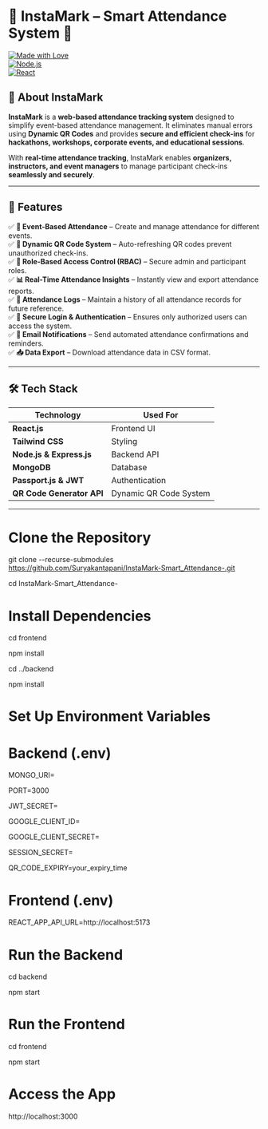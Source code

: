 # 📌 InstaMark – Smart Attendance System 🚀  
[![Made with Love](https://img.shields.io/badge/Made%20with-Love-red.svg)](#)  
[![Node.js](https://img.shields.io/badge/Backend-Node.js-brightgreen)](#)  
[![React](https://img.shields.io/badge/Frontend-React-blue)](#)  

## 📢 About InstaMark  

**InstaMark** is a **web-based attendance tracking system** designed to simplify event-based attendance management. It eliminates manual errors using **Dynamic QR Codes** and provides **secure and efficient check-ins** for **hackathons, workshops, corporate events, and educational sessions**.  

With **real-time attendance tracking**, InstaMark enables **organizers, instructors, and event managers** to manage participant check-ins **seamlessly and securely**.  

---

## 🚀 Features  

✅ **📅 Event-Based Attendance** – Create and manage attendance for different events.  
✅ **📸 Dynamic QR Code System** – Auto-refreshing QR codes prevent unauthorized check-ins.  
✅ **🔑 Role-Based Access Control (RBAC)** – Secure admin and participant roles.  
✅ **📊 Real-Time Attendance Insights** – Instantly view and export attendance reports.  
✅ **📜 Attendance Logs** – Maintain a history of all attendance records for future reference.  
✅ **🔗 Secure Login & Authentication** – Ensures only authorized users can access the system.  
✅ **📨 Email Notifications** – Send automated attendance confirmations and reminders.  
✅ **📥 Data Export** – Download attendance data in CSV format.  

---

## 🛠 Tech Stack  

| **Technology** | **Used For** |
|---------------|-------------|
| **React.js** | Frontend UI |
| **Tailwind CSS** | Styling |
| **Node.js & Express.js** | Backend API |
| **MongoDB** | Database |
| **Passport.js & JWT** | Authentication |
| **QR Code Generator API** | Dynamic QR Code System |

---

# Clone the Repository  
git clone --recurse-submodules https://github.com/Suryakantapani/InstaMark-Smart_Attendance-.git

cd InstaMark-Smart_Attendance-

# Install Dependencies  
cd frontend

npm install

cd ../backend

npm install

# Set Up Environment Variables  
# Backend (.env)
 
MONGO_URI=<your-mongo-uri-here>

PORT=3000

JWT_SECRET=<your-jwt-secret-here>

GOOGLE_CLIENT_ID=<your-google-client-id-here>

GOOGLE_CLIENT_SECRET=<your-google-client-secret-here>

SESSION_SECRET=<your-session-secret-here>

QR_CODE_EXPIRY=your_expiry_time

# Frontend (.env)
REACT_APP_API_URL=http://localhost:5173

# Run the Backend  
cd backend

npm start

# Run the Frontend  
cd frontend

npm start

# Access the App  
http://localhost:3000
